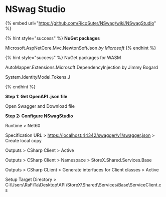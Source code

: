 # NSwag Studio

{% embed url="https://github.com/RicoSuter/NSwag/wiki/NSwagStudio" %}

{% hint style="success" %}
**NuGet packages**

Microsoft.AspNetCore.Mvc.NewtonSoftJson _by Microsoft_
{% endhint %}

{% hint style="success" %}
NuGet packages for WASM

AutoMapper.Extensions.Microsoft.DependencyInjection by Jimmy Bogard

System.IdentityModel.Tokens.J


{% endhint %}

**Step 1: Get OpenAPI .json file**

Open Swagger and Download file

**Step 2: Configure NSwagStudio**

Runtime > Net60

Specification URL > [https://localhost:44342/swagger/v1/swagger.json](https://localhost:44342/swagger/v1/swagger.json) > Create local copy

Outputs > CSharp Client > Active

Outputs > CSharp Client > Namespace > StoreX.Shared.Services.Base

Outputs > CSharp CLient > Generate interfaces for Client classes > Active

Setup Target Directory > C:\Users\RaFiTa\Desktop\API\StoreX\Shared\Services\Base\ServiceClient.cs
